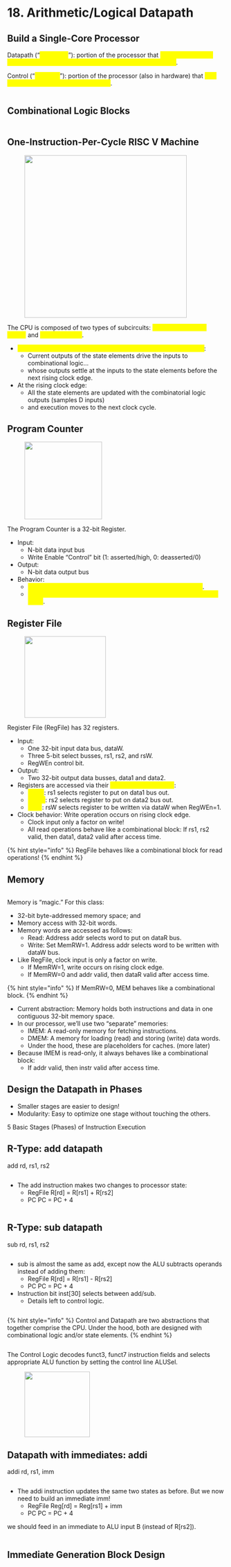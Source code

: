 # 18. Arithmetic/Logical Datapath

## Build a Single-Core Processor

Datapath (“<mark style="color:yellow;">the brawn</mark>”): portion of the processor that <mark style="color:yellow;">contains hardware necessary to perform operations required by the processor</mark>.&#x20;

Control (“<mark style="color:yellow;">the brain</mark>”): portion of the processor (also in hardware) that <mark style="color:yellow;">tells the datapath what needs to be done</mark>.

<figure><img src=".gitbook/assets/image (142).png" alt=""><figcaption></figcaption></figure>

## Combinational Logic Blocks

<figure><img src=".gitbook/assets/image (143).png" alt=""><figcaption></figcaption></figure>

## One-Instruction-Per-Cycle RISC V Machine

<figure><img src=".gitbook/assets/image (171).png" alt="" width="375"><figcaption></figcaption></figure>

The CPU is composed of two types of subcircuits: <mark style="color:yellow;">combinatorial logic blocks</mark> and <mark style="color:yellow;">state elements</mark>.

* <mark style="color:yellow;">On every tick of the clock, the computer executes one instruction</mark>:
  * Current outputs of the state elements drive the inputs to combinational logic…
  * whose outputs settle at the inputs to the state elements before the next rising clock edge.
* At the rising clock edge:
  * All the state elements are updated with the combinatorial logic outputs (samples D inputs)
  * and execution moves to the next clock cycle.

## Program Counter

<figure><img src=".gitbook/assets/image (144).png" alt="" width="179"><figcaption></figcaption></figure>

The Program Counter is a 32-bit Register.

* Input:
  * N-bit data input bus
  * Write Enable “Control” bit (1: asserted/high, 0: deasserted/0)
* Output:
  * N-bit data output bus
* Behavior:
  * <mark style="color:yellow;">If Write Enable is 1 on rising clock edge, set Data Out=Data In</mark>.
  * <mark style="color:yellow;">At all other times, Data Out will not change; it will output its current value</mark>.

## Register File

<figure><img src=".gitbook/assets/image (145).png" alt="" width="188"><figcaption></figcaption></figure>

Register File (RegFile) has 32 registers.

* Input:
  * One 32-bit input data bus, dataW.
  * Three 5-bit select busses, rs1, rs2, and rsW.
  * RegWEn control bit.
* Output:
  * Two 32-bit output data busses, data1 and data2.
* Registers are accessed via their <mark style="color:yellow;">5-bit register numbers</mark>:&#x20;
  * <mark style="color:yellow;">R\[rs1]</mark>: rs1 selects register to put on data1 bus out.&#x20;
  * <mark style="color:yellow;">R\[rs2]</mark>: rs2 selects register to put on data2 bus out.
  * <mark style="color:yellow;">R\[rd]</mark>: rsW selects register to be written via dataW when RegWEn=1.&#x20;
* Clock behavior: Write operation occurs on rising clock edge.&#x20;
  * Clock input only a factor on write!&#x20;
  * All read operations behave like a combinational block: If rs1, rs2 valid, then data1, data2 valid after access time.

{% hint style="info" %}
RegFile behaves like a combinational block for read operations!
{% endhint %}

## Memory

<figure><img src=".gitbook/assets/image (147).png" alt=""><figcaption></figcaption></figure>

Memory is “magic.” For this class:

* 32-bit byte-addressed memory space; and
* Memory access with 32-bit words.
* Memory words are accessed as follows:&#x20;
  * Read: Address addr selects word to put on dataR bus.&#x20;
  * Write: Set MemRW=1. Address addr selects word to be written with dataW bus.&#x20;
* Like RegFile, clock input is only a factor on write.&#x20;
  * If MemRW=1, write occurs on rising clock edge.&#x20;
  * If MemRW=0 and addr valid, then dataR valid after access time.

{% hint style="info" %}
If MemRW=0, MEM behaves like a combinational block.
{% endhint %}

* Current abstraction: Memory holds both instructions and data in one contiguous 32-bit memory space.&#x20;
* In our processor, we’ll use two “separate” memories:&#x20;
  * IMEM: A read-only memory for fetching instructions.&#x20;
  * DMEM: A memory for loading (read) and storing (write) data words.&#x20;
  * Under the hood, these are placeholders for caches. (more later)&#x20;
* Because IMEM is read-only, it always behaves like a combinational block:&#x20;
  * If addr valid, then instr valid after access time.

## Design the Datapath in Phases

* Smaller stages are easier to design!&#x20;
* Modularity: Easy to optimize one stage without touching the others.

5 Basic Stages (Phases) of Instruction Execution





## R-Type: add datapath

add rd, rs1, rs2

<figure><img src=".gitbook/assets/image (148).png" alt=""><figcaption></figcaption></figure>

* The add instruction makes two changes to processor state:&#x20;
  * RegFile R\[rd] = R\[rs1] + R\[rs2]&#x20;
  * PC PC = PC + 4

<figure><img src=".gitbook/assets/image (149).png" alt=""><figcaption></figcaption></figure>

## R-Type: sub datapath

sub rd, rs1, rs2

<figure><img src=".gitbook/assets/image (150).png" alt=""><figcaption></figcaption></figure>

* sub is almost the same as add, except now the ALU subtracts operands instead of adding them:
  * RegFile  R\[rd] = R\[rs1] - R\[rs2]
  * PC  PC = PC + 4
* Instruction bit inst\[30] selects between add/sub.
  * Details left to control logic.

<figure><img src=".gitbook/assets/image (151).png" alt=""><figcaption></figcaption></figure>

{% hint style="info" %}
Control and Datapath are two abstractions that together comprise the CPU. Under the hood, both are designed with combinational logic and/or state elements.
{% endhint %}

<figure><img src=".gitbook/assets/image (152).png" alt=""><figcaption></figcaption></figure>

The Control Logic decodes funct3, funct7 instruction fields and selects appropriate ALU function by setting the control line ALUSel.

<figure><img src=".gitbook/assets/image (153).png" alt="" width="151"><figcaption></figcaption></figure>



## Datapath with immediates: addi

addi rd, rs1, imm

<figure><img src=".gitbook/assets/image (154).png" alt=""><figcaption></figcaption></figure>



* The addi instruction updates the same two states as before. But we now need to build an immediate imm!&#x20;
  * RegFile Reg\[rd] = Reg\[rs1] + imm&#x20;
  * PC PC = PC + 4

we should feed in an immediate to ALU input B (instead of R\[rs2]).

<figure><img src=".gitbook/assets/image (155).png" alt=""><figcaption></figcaption></figure>

## Immediate Generation Block Design

<figure><img src=".gitbook/assets/image (156).png" alt=""><figcaption></figcaption></figure>

<figure><img src=".gitbook/assets/image (157).png" alt=""><figcaption></figcaption></figure>


